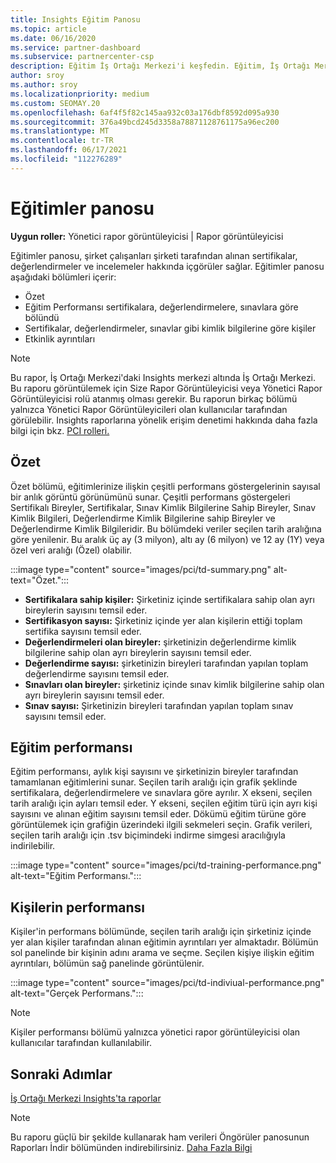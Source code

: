 ```yaml
---
title: Insights Eğitim Panosu
ms.topic: article
ms.date: 06/16/2020
ms.service: partner-dashboard
ms.subservice: partnercenter-csp
description: Eğitim İş Ortağı Merkezi'i keşfedin. Eğitim, İş Ortağı Merkezi Insights (PCI) alanında bulunan raporlardan biri.
author: sroy
ms.author: sroy
ms.localizationpriority: medium
ms.custom: SEOMAY.20
ms.openlocfilehash: 6af4f5f82c145aa932c03a176dbf8592d095a930
ms.sourcegitcommit: 376a49bcd245d3358a78871128761175a96ec200
ms.translationtype: MT
ms.contentlocale: tr-TR
ms.lasthandoff: 06/17/2021
ms.locfileid: "112276289"
---
```

# <a name="trainings-dashboard"></a>Eğitimler panosu

**Uygun roller:** Yönetici rapor görüntüleyicisi | Rapor görüntüleyicisi

Eğitimler panosu, şirket çalışanları şirketi tarafından alınan sertifikalar, değerlendirmeler ve incelemeler hakkında içgörüler sağlar. Eğitimler panosu aşağıdaki bölümleri içerir:

- Özet
- Eğitim Performansı sertifikalara, değerlendirmelere, sınavlara göre bölündü
- Sertifikalar, değerlendirmeler, sınavlar gibi kimlik bilgilerine göre kişiler
- Etkinlik ayrıntıları

>[!NOTE] 
>Bu rapor, İş Ortağı Merkezi'daki Insights merkezi altında İş Ortağı Merkezi. Bu raporu görüntülemek için Size Rapor Görüntüleyicisi veya Yönetici Rapor Görüntüleyicisi rolü atanmış olması gerekir. Bu raporun birkaç bölümü yalnızca Yönetici Rapor Görüntüleyicileri olan kullanıcılar tarafından görülebilir. Insights raporlarına yönelik erişim denetimi hakkında daha fazla bilgi için bkz. [PCI rolleri.](pci-roles.md)

## <a name="summary"></a>Özet

Özet bölümü, eğitimlerinize ilişkin çeşitli performans göstergelerinin sayısal bir anlık görüntü görünümünü sunar. Çeşitli performans göstergeleri Sertifikalı Bireyler, Sertifikalar, Sınav Kimlik Bilgilerine Sahip Bireyler, Sınav Kimlik Bilgileri, Değerlendirme Kimlik Bilgilerine sahip Bireyler ve Değerlendirme Kimlik Bilgileridir. Bu bölümdeki veriler seçilen tarih aralığına göre yenilenir. Bu aralık üç ay (3 milyon), altı ay (6 milyon) ve 12 ay (1Y) veya özel veri aralığı (Özel) olabilir. 

:::image type="content" source="images/pci/td-summary.png" alt-text="Özet.":::

- **Sertifikalara sahip kişiler:** Şirketiniz içinde sertifikalara sahip olan ayrı bireylerin sayısını temsil eder.
- **Sertifikasyon sayısı:** Şirketiniz içinde yer alan kişilerin ettiği toplam sertifika sayısını temsil eder.
- **Değerlendirmeleri olan bireyler:** şirketinizin değerlendirme kimlik bilgilerine sahip olan ayrı bireylerin sayısını temsil eder. 
- **Değerlendirme sayısı:** şirketinizin bireyleri tarafından yapılan toplam değerlendirme sayısını temsil eder.
- **Sınavları olan bireyler:** şirketiniz içinde sınav kimlik bilgilerine sahip olan ayrı bireylerin sayısını temsil eder. 
- **Sınav sayısı:** Şirketinizin bireyleri tarafından yapılan toplam sınav sayısını temsil eder.

## <a name="training-performance"></a>Eğitim performansı

Eğitim performansı, aylık kişi sayısını ve şirketinizin bireyler tarafından tamamlanan eğitimlerini sunar. Seçilen tarih aralığı için grafik şeklinde sertifikalara, değerlendirmelere ve sınavlara göre ayrılır. X ekseni, seçilen tarih aralığı için ayları temsil eder. Y ekseni, seçilen eğitim türü için ayrı kişi sayısını ve alınan eğitim sayısını temsil eder. Dökümü eğitim türüne göre görüntülemek için grafiğin üzerindeki ilgili sekmeleri seçin. Grafik verileri, seçilen tarih aralığı için .tsv biçimindeki indirme simgesi aracılığıyla indirilebilir.

:::image type="content" source="images/pci/td-training-performance.png" alt-text="Eğitim Performansı.":::

## <a name="individuals-performance"></a>Kişilerin performansı

Kişiler'in performans bölümünde, seçilen tarih aralığı için şirketiniz içinde yer alan kişiler tarafından alınan eğitimin ayrıntıları yer almaktadır. Bölümün sol panelinde bir kişinin adını arama ve seçme. Seçilen kişiye ilişkin eğitim ayrıntıları, bölümün sağ panelinde görüntülenir.

:::image type="content" source="images/pci/td-indiviual-performance.png" alt-text="Gerçek Performans.":::

>[!NOTE] 
> Kişiler performansı bölümü yalnızca yönetici rapor görüntüleyicisi olan kullanıcılar tarafından kullanılabilir. 

## <a name="next-steps"></a>Sonraki Adımlar

[İş Ortağı Merkezi Insights'ta raporlar](partner-center-insights.md)

>[!NOTE] 
> Bu raporu güçlü bir şekilde kullanarak ham verileri Öngörüler panosunun Raporları İndir bölümünden indirebilirsiniz. [Daha Fazla Bilgi](pci-download-reports.md)